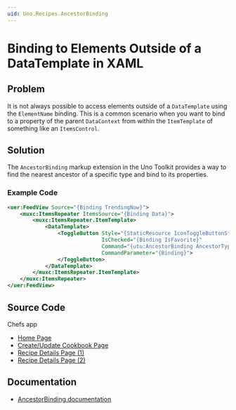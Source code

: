 ```yaml
---
uid: Uno.Recipes.AncestorBinding
---
```


# Binding to Elements Outside of a DataTemplate in XAML

## Problem

It is not always possible to access elements outside of a `DataTemplate` using the `ElementName` binding. This is a common scenario when you want to bind to a property of the parent `DataContext` from within the `ItemTemplate` of something like an `ItemsControl`.

## Solution

The `AncestorBinding` markup extension in the Uno Toolkit provides a way to find the nearest ancestor of a specific type and bind to its properties.

### Example Code

```xml
<uer:FeedView Source="{Binding TrendingNow}">
    <muxc:ItemsRepeater ItemsSource="{Binding Data}">
        <muxc:ItemsRepeater.ItemTemplate>
            <DataTemplate>
                <ToggleButton Style="{StaticResource IconToggleButtonStyle}"
                              IsChecked="{Binding IsFavorite}"
                              Command="{utu:AncestorBinding AncestorType=uer:FeedView, Path=DataContext.FavoriteRecipe}"
                              CommandParameter="{Binding}">
                </ToggleButton>
            </DataTemplate>
        </muxc:ItemsRepeater.ItemTemplate>
    </muxc:ItemsRepeater>
</uer:FeedView>
```

## Source Code

Chefs app

- [Home Page](https://github.com/unoplatform/uno.chefs/blob/139edc9eab65b322e219efb7572583551c40ad32/Chefs/Views/HomePage.xaml#L46-L50)
- [Create/Update Cookbook Page](https://github.com/unoplatform/uno.chefs/blob/139edc9eab65b322e219efb7572583551c40ad32/Chefs/Views/CreateUpdateCookbookPage.xaml#L71-L80)
- [Recipe Details Page (1)](https://github.com/unoplatform/uno.chefs/blob/139edc9eab65b322e219efb7572583551c40ad32/Chefs/Views/RecipeDetailsPage.xaml#L347-L348)
- [Recipe Details Page (2)](https://github.com/unoplatform/uno.chefs/blob/139edc9eab65b322e219efb7572583551c40ad32/Chefs/Views/RecipeDetailsPage.xaml#L378-L379)

## Documentation

- [AncestorBinding documentation](xref:Toolkit.Helpers.Bindings)
